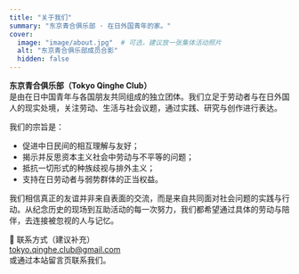 ```yaml
---
title: "关于我们"
summary: "东京青合俱乐部 · 在日外国青年的家。"
cover:
  image: "image/about.jpg"  # 可选，建议放一张集体活动照片
  alt: "东京青合俱乐部成员合影"
  hidden: false
---
```


**东京青合俱乐部（Tokyo Qinghe Club）**  
是由在日中国青年与各国朋友共同组成的独立团体。我们立足于劳动者与在日外国人的现实处境，关注劳动、生活与社会议题，通过实践、研究与创作进行表达。

我们的宗旨是：  
- 促进中日民间的相互理解与友好；  
- 揭示并反思资本主义社会中劳动与不平等的问题；  
- 抵抗一切形式的种族歧视与排外主义；  
- 支持在日劳动者与弱势群体的正当权益。

我们相信真正的友谊并非来自表面的交流，而是来自共同面对社会问题的实践与行动。从纪念历史的现场到互助活动的每一次努力，我们都希望通过具体的劳动与陪伴，去连接被忽视的人与记忆。

📩 联系方式（建议补充）  
tokyo.qinghe.club@gmail.com  
或通过本站留言页联系我们。
